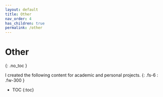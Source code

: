 ```yaml
---
layout: default
title: Other
nav_order: 4
has_children: true
permalink: /other
---
```


# Other
{: .no_toc }

I created the following content for academic and personal projects.
{: .fs-6 : .fw-300 }

- TOC
{:toc}

